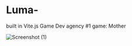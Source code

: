 # Luma-
built in Vite.js 
Game Dev agency 
 #1 game: Mother


![Screenshot (1)](https://github.com/user-attachments/assets/c0b5e3bb-fce6-4191-8fc0-8111a57bf4ca)
